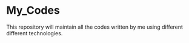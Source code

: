 # My_Codes
This repository will maintain all the codes written by me using different different technologies.
